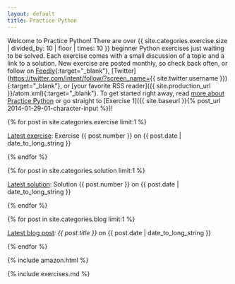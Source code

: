 ```yaml
---
layout: default
title: Practice Python
---
```


Welcome to Practice Python! There are over {{ site.categories.exercise.size | divided_by: 10 | floor | times: 10 }} beginner Python exercises just waiting to be solved. Each exercise comes with a small discussion of a topic and a link to a solution. New exercise are posted monthly, so check back often, or follow on [Feedly](http://cloud.feedly.com/#subscription%2Ffeed%2Fhttps%3A%2F%2Fpracticepython.org%2Fatom.xml){:target="_blank"}, [Twitter](https://twitter.com/intent/follow/?screen_name={{ site.twitter.username }}){:target="_blank"}, or [your favorite RSS reader]({{ site.production_url }}/atom.xml){:target="_blank"}. To get started right away, read [more about Practice Python](/about/) or go straight to [Exercise 1]({{ site.baseurl }}{% post_url 2014-01-29-01-character-input %})!

<div class="latest">
{% for post in site.categories.exercise limit:1 %}
	<p><a href="{{ site.baseurl }}{{ post.url }}">Latest exercise</a>: Exercise {{ post.number }} on {{ post.date | date_to_long_string }}</p>

{% endfor %}


{% for post in site.categories.solution limit:1 %}
	<p><a href="{{ site.baseurl }}{{ post.url }}">Latest solution</a>: Solution {{ post.number }} on {{ post.date | date_to_long_string }}</p>

{% endfor %}

{% for post in site.categories.blog limit:1 %}
	<p><a href="{{ site.baseurl }}{{ post.url }}">Latest blog post</a>: <i>{{ post.title }}</i> on {{ post.date | date_to_long_string }}</p>

{% endfor %}

</div>

{% include amazon.html %}

{% include exercises.md %}